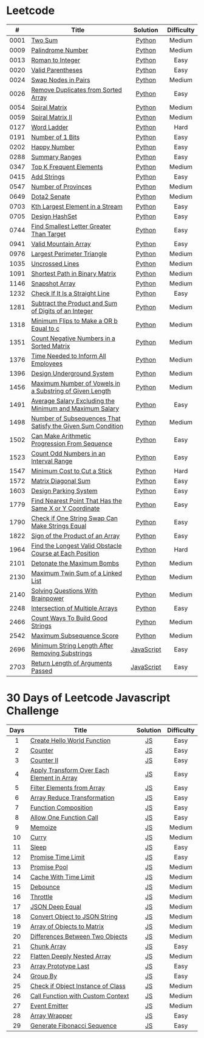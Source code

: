 # Leetcode

|  #   | Title                                                                                                                                                         |                                            Solution                                            | Difficulty |
| :--: | ------------------------------------------------------------------------------------------------------------------------------------------------------------- | :--------------------------------------------------------------------------------------------: | :--------: |
| 0001 | [Two Sum](https://leetcode.com/problems/two-sum)                                                                                                              |                           [Python](./algorithms/leetcode/two-sum.py)                           |   Medium   |
| 0009 | [Palindrome Number](https://leetcode.com/problems/palindrome-number)                                                                                          |                      [Python](./algorithms/leetcode/palindrome-number.py)                      |   Medium   |
| 0013 | [Roman to Integer](https://leetcode.com/problems/roman-to-integer)                                                                                            |                      [Python](./algorithms/leetcode/roman-to-integer.py)                       |    Easy    |
| 0020 | [Valid Parentheses](https://leetcode.com/problems/valid-parentheses)                                                                                          |                      [Python](./algorithms/leetcode/valid-parentheses.py)                      |    Easy    |
| 0024 | [Swap Nodes in Pairs](https://leetcode.com/problems/swap-nodes-in-pairs)                                                                                      |                     [Python](./algorithms/leetcode/swap-nodes-in-pairs.py)                     |   Medium   |
| 0026 | [Remove Duplicates from Sorted Array](https://leetcode.com/problems/remove-duplicates-from-sorted-array)                                                      |             [Python](./algorithms/leetcode/remove-duplicates-from-sorted-array.py)             |    Easy    |
| 0054 | [Spiral Matrix](https://leetcode.com/problems/spiral-matrix/)                                                                                                 |                        [Python](./algorithms/leetcode/spiral-matrix.py)                        |   Medium   |
| 0059 | [Spiral Matrix II](https://leetcode.com/problems/spiral-matrix-ii/)                                                                                           |                      [Python](./algorithms/leetcode/spiral-matrix-ii.py)                       |   Medium   |
| 0127 | [Word Ladder](https://leetcode.com/problems/word-ladder)                                                                                           |                      [Python](./algorithms/leetcode/word-ladder/solution.py)                       |   Hard   |
| 0191 | [Number of 1 Bits](https://leetcode.com/problems/number-of-1-bits)                                                                                            |                      [Python](./algorithms/leetcode/number-of-1-bits.py)                       |    Easy    |
| 0202 | [Happy Number](https://leetcode.com/problems/happy-number)                                                                                                    |                        [Python](./algorithms/leetcode/happy-number.py)                         |    Easy    |
| 0288 | [Summary Ranges](https://leetcode.com/problems/summary-ranges)                                                                                                    |                        [Python](./algorithms/leetcode/summary-ranges/solution.py)                         |    Easy    |
| 0347 | [Top K Frequent Elements](https://leetcode.com/problems/top-k-frequent-elements)                                                                              |                   [Python](./algorithms/leetcode/top-k-frequent-elements.py)                   |   Medium   |
| 0415 | [Add Strings](https://leetcode.com/problems/add-strings)                                                                                                      |                         [Python](./algorithms/leetcode/add-strings.py)                         |    Easy    |
| 0547 | [Number of Provinces](https://leetcode.com/problems/number-of-provinces)                                                                                      |                  [Python](./algorithms/leetcode/number-of-provinces/main.py)                   |   Medium   |
| 0649 | [Dota2 Senate](https://leetcode.com/problems/dota2-senate/)                                                                                                   |                        [Python](./algorithms/leetcode/dota2-senate.py)                         |   Medium   |
| 0703 | [Kth Largest Element in a Stream](https://leetcode.com/problems/kth-largest-element-in-a-stream)                                                              |               [Python](./algorithms/leetcode/kth-largest-element-in-a-stream.py)               |    Easy    |
| 0705 | [Design HashSet](https://leetcode.com/problems/design-hashset/)                                                                                               |                       [Python](./algorithms/leetcode/design-hashset.py)                        |    Easy    |
| 0744 | [Find Smallest Letter Greater Than Target](https://leetcode.com/problems/find-smallest-letter-greater-than-target)                                                                                               |                       [Python](./algorithms/leetcode/find-smallest-letter-greater-than-target/solution.py)                        |    Easy    |
| 0941 | [Valid Mountain Array](https://leetcode.com/problems/valid-mountain-array)                                                                                    |                    [Python](./algorithms/leetcode/valid-mountain-array.py)                     |    Easy    |
| 0976 | [Largest Perimeter Triangle](https://leetcode.com/problems/largest-perimeter-triangle)                                                                        |                 [Python](./algorithms/leetcode/largest-perimeter-triangle.py)                  |   Medium   |
| 1035 | [Uncrossed Lines](https://leetcode.com/problems/uncrossed-lines/)                                                                                             |                       [Python](./algorithms/leetcode/uncrossed-lines.py)                       |   Medium   |
| 1091 | [Shortest Path in Binary Matrix](https://leetcode.com/problems/shortest-path-in-binary-matrix/)                                                               |               [Python](./algorithms/leetcode/shortest-path-in-binary-matrix.py)                |   Medium   |
| 1146 | [Snapshot Array](https://leetcode.com/problems/snapshot-array)                                                               |               [Python](./algorithms/leetcode/snapshot-array/solution.py)                |   Medium   |
| 1232 | [Check If It Is a Straight Line](https://leetcode.com/problems/check-if-it-is-a-straight-line)                                                                |               [Python](./algorithms/leetcode/check-if-it-is-a-straight-line.py)                |    Easy    |
| 1281 | [Subtract the Product and Sum of Digits of an Integer](https://leetcode.com/problems/subtract-the-product-and-sum-of-digits-of-an-integer)                    |    [Python](./algorithms/leetcode/subtract-the-product-and-sum-of-digits-of-an-integer.py)     |   Medium   |
| 1318 | [Minimum Flips to Make a OR b Equal to c](https://leetcode.com/problems/minimum-flips-to-make-a-or-b-equal-to-c)                    |    [Python](./algorithms/leetcode/minimum-flips-to-make-a-or-b-equal-to-c/solution.py)     |   Medium   |
| 1351 | [Count Negative Numbers in a Sorted Matrix](https://leetcode.com/problems/count-negative-numbers-in-a-sorted-matrix)                    |    [Python](./algorithms/leetcode/count-negative-numbers-in-a-sorted-matrix/solution.py)     |   Medium   |
| 1376 | [Time Needed to Inform All Employees](https://leetcode.com/problems/time-needed-to-inform-all-employees)                                                      |             [Python](./algorithms/leetcode/time-needed-to-inform-all-employees.py)             |   Medium   |
| 1396 | [Design Underground System](https://leetcode.com/problems/design-underground-system)                                                                          |                  [Python](./algorithms/leetcode/design-underground-system.py)                  |   Medium   |
| 1456 | [Maximum Number of Vowels in a Substring of Given Length](https://leetcode.com/problems/maximum-number-of-vowels-in-a-substring-of-given-length/)             |   [Python](./algorithms/leetcode/maximum-number-of-vowels-in-a-substring-of-given-length.py)   |   Medium   |
| 1491 | [Average Salary Excluding the Minimum and Maximum Salary](https://leetcode.com/problems/average-salary-excluding-the-minimum-and-maximum-salary)              |   [Python](./algorithms/leetcode/average-salary-excluding-the-minimum-and-maximum-salary.py)   |    Easy    |
| 1498 | [Number of Subsequences That Satisfy the Given Sum Condition](https://leetcode.com/problems/number-of-subsequences-that-satisfy-the-given-sum-condition/)     | [Python](./algorithms/leetcode/number-of-subsequences-that-satisfy-the-given-sum-condition.py) |   Medium   |
| 1502 | [Can Make Arithmetic Progression From Sequence](https://leetcode.com/problems/can-make-arithmetic-progression-from-sequence)                                  |        [Python](./algorithms/leetcode/can-make-arithmetic-progression-from-sequence.py)        |    Easy    |
| 1523 | [Count Odd Numbers in an Interval Range](https://leetcode.com/problems/count-odd-numbers-in-an-interval-range/)                                               |           [Python](./algorithms/leetcode/count-odd-numbers-in-an-interval-range.py)            |    Easy    |
| 1547 | [Minimum Cost to Cut a Stick](https://leetcode.com/problems/minimum-cost-to-cut-a-stick)                                                                      |                 [Python](./algorithms/leetcode/minimum-cost-to-cut-a-stic.py)                  |    Hard    |
| 1572 | [Matrix Diagonal Sum](https://leetcode.com/problems/matrix-diagonal-sum/description/)                                                                         |                     [Python](./algorithms/leetcode/matrix-diagonal-sum.py)                     |    Easy    |
| 1603 | [Design Parking System](https://leetcode.com/problems/design-parking-system)                                                                                  |                    [Python](./algorithms/leetcode/design-parking-system.py)                    |    Easy    |
| 1779 | [Find Nearest Point That Has the Same X or Y Coordinate](https://leetcode.com/problems/find-nearest-point-that-has-the-same-x-or-y-coordinate)                |   [Python](./algorithms/leetcode/find-nearest-point-that-has-the-same-x-or-y-coordinate.py)    |    Easy    |
| 1790 | [Check if One String Swap Can Make Strings Equal](https://leetcode.com/problems/check-if-one-string-swap-can-make-strings-equal)                              |       [Python](./algorithms/leetcode/check-if-one-string-swap-can-make-strings-equal.py)       |    Easy    |
| 1822 | [Sign of the Product of an Array](https://leetcode.com/problems/sign-of-the-product-of-an-array)                                                              |               [Python](./algorithms/leetcode/sign-of-the-product-of-an-array.py)               |    Easy    |
| 1964 | [Find the Longest Valid Obstacle Course at Each Position](https://leetcode.com/problems/find-the-longest-valid-obstacle-course-at-each-position/description/) |   [Python](./algorithms/leetcode/find-the-longest-valid-obstacle-course-at-each-position.py)   |    Hard    |
| 2101 | [Detonate the Maximum Bombs](https://leetcode.com/problems/detonate-the-maximum-bombs)                                                                        |                 [Python](./algorithms/leetcode/detonate-the-maximum-bombs.py)                  |   Medium   |
| 2130 | [Maximum Twin Sum of a Linked List](https://leetcode.com/problems/maximum-twin-sum-of-a-linked-list)                                                          |              [Python](./algorithms/leetcode/maximum-twin-sum-of-a-linked-list.py)              |   Medium   |
| 2140 | [Solving Questions With Brainpower](https://leetcode.com/problems/solving-questions-with-brainpower/)                                                         |              [Python](./algorithms/leetcode/solving-questions-with-brainpower.py)              |   Medium   |
| 2248 | [Intersection of Multiple Arrays](https://leetcode.com/problems/intersection-of-multiple-arrays)                                                              |               [Python](./algorithms/leetcode/intersection-of-multiple-arrays.py)               |    Easy    |
| 2466 | [Count Ways To Build Good Strings](https://leetcode.com/problems/count-ways-to-build-good-strings/)                                                           |              [Python](./algorithms/leetcode/count-ways-to-build-good-strings.py)               |   Medium   |
| 2542 | [Maximum Subsequence Score](https://leetcode.com/problems/maximum-subsequence-score)                                                                          |                  [Python](./algorithms/leetcode/maximum-subsequence-score.py)                  |   Medium   |
| 2696 | [Minimum String Length After Removing Substrings](https://leetcode.com/problems/minimum-string-length-after-removing-substrings)                                                                          |                  [JavaScript](./algorithms/leetcode/minimum-string-length-after-removing-substrings/solution.ts)                  |   Easy   |
| 2703 | [Return Length of Arguments Passed](https://leetcode.com/problems/return-length-of-arguments-passed)                                                                          |                  [JavaScript](./algorithms/leetcode/return-length-of-arguments-passed/solution.ts)                  |   Easy   |

# 30 Days of Leetcode Javascript Challenge

| Days | Title                                                                                                                              |                                         Solution                                         | Difficulty |
| :--: | ---------------------------------------------------------------------------------------------------------------------------------- | :--------------------------------------------------------------------------------------: | :--------: |
|  1   | [Create Hello World Function](https://leetcode.com/problems/create-hello-world-function)                                           |        [JS](./30-days-of-LC-javascript-challenge/create-hello-world-function.js)         |    Easy    |
|  2   | [Counter](https://leetcode.com/problems/counter)                                                                                   |                  [JS](./30-days-of-LC-javascript-challenge/counter.js)                   |    Easy    |
|  3   | [Counter II](https://leetcode.com/problems/counter-ii/description)                                                                 |                 [JS](./30-days-of-LC-javascript-challenge/counter-ii.js)                 |    Easy    |
|  4   | [Apply Transform Over Each Element in Array](https://leetcode.com/problems/apply-transform-over-each-element-in-array/description) | [JS](./30-days-of-LC-javascript-challenge/apply-transform-over-each-element-in-array.js) |    Easy    |
|  5   | [Filter Elements from Array](https://leetcode.com/problems/filter-elements-from-array)                                             |         [JS](./30-days-of-LC-javascript-challenge/filter-elements-from-array.js)         |    Easy    |
|  6   | [Array Reduce Transformation](https://leetcode.com/problems/array-reduce-transformation/description/)                              |        [JS](./30-days-of-LC-javascript-challenge/array-reduce-transformation.js)         |    Easy    |
|  7   | [Function Composition](https://leetcode.com/problems/function-composition/)                                                        |            [JS](./30-days-of-LC-javascript-challenge/function-composition.js)            |    Easy    |
|  8   | [Allow One Function Call](https://leetcode.com/problems/allow-one-function-call/)                                                  |          [JS](./30-days-of-LC-javascript-challenge/allow-one-function-call.js)           |    Easy    |
|  9   | [Memoize](https://leetcode.com/problems/memoize/)                                                                                  |                  [JS](./30-days-of-LC-javascript-challenge/memoize.js)                   |   Medium   |
|  10  | [Curry](https://leetcode.com/problems/curry/)                                                                                      |                   [JS](./30-days-of-LC-javascript-challenge/curry.js)                    |   Medium   |
|  11  | [Sleep](https://leetcode.com/problems/sleep/)                                                                                      |                   [JS](./30-days-of-LC-javascript-challenge/sleep.js)                    |    Easy    |
|  12  | [Promise Time Limit](https://leetcode.com/problems/promise-time-limit/)                                                            |             [JS](./30-days-of-LC-javascript-challenge/promise-time-limit.js)             |    Easy    |
|  13  | [Promise Pool](https://leetcode.com/problems/promise-pool/)                                                                        |                [JS](./30-days-of-LC-javascript-challenge/promise-pool.js)                |   Medium   |
|  14  | [Cache With Time Limit](https://leetcode.com/problems/cache-with-time-limit)                                                       |           [JS](./30-days-of-LC-javascript-challenge/cache-with-time-limit.js)            |   Medium   |
|  15  | [Debounce](https://leetcode.com/problems/debounce)                                                                                 |                  [JS](./30-days-of-LC-javascript-challenge/deboune.js)                   |   Medium   |
|  16  | [Throttle](https://leetcode.com/problems/throttle)                                                                                 |                  [JS](./30-days-of-LC-javascript-challenge/throttle.js)                  |   Medium   |
|  17  | [JSON Deep Equal](https://leetcode.com/problems/json-deep-equal)                                                                   |              [JS](./30-days-of-LC-javascript-challenge/json-deep-equal.js)               |   Medium   |
|  18  | [Convert Object to JSON String](https://leetcode.com/problems/convert-object-to-json-string)                                       |       [JS](./30-days-of-LC-javascript-challenge/convert-object-to-json-string.js)        |   Medium   |
|  19  | [Array of Objects to Matrix](https://leetcode.com/problems/array-of-objects-to-matrix)                                             |         [JS](./30-days-of-LC-javascript-challenge/array-of-objects-to-matrix.js)         |   Medium   |
|  20  | [Differences Between Two Objects](https://leetcode.com/problems/differences-between-two-objects)                                   |      [JS](./30-days-of-LC-javascript-challenge/differences-between-two-objects.js)       |   Medium   |
|  21  | [Chunk Array](https://leetcode.com/problems/chunk-array)                                                                           |                [JS](./30-days-of-LC-javascript-challenge/chunk-array.js)                 |    Easy    |
|  22  | [Flatten Deeply Nested Array](https://leetcode.com/problems/flatten-deeply-nested-array)                                           |        [JS](./30-days-of-LC-javascript-challenge/flatten-deeply-nested-array.js)         |   Medium   |
|  23  | [Array Prototype Last](https://leetcode.com/problems/array-prototype-last)                                                         |            [JS](./30-days-of-LC-javascript-challenge/array-prototype-last.js)            |    Easy    |
|  24  | [Group By](https://leetcode.com/problems/group-by)                                                                                 |                  [JS](./30-days-of-LC-javascript-challenge/group-by.js)                  |    Easy    |
|  25  | [Check if Object Instance of Class](https://leetcode.com/problems/check-if-object-instance-of-class)                               |     [JS](./30-days-of-LC-javascript-challenge/check-if-object-instance-of-class.js)      |   Medium   |
|  26  | [Call Function with Custom Context](https://leetcode.com/problems/call-function-with-custom-context)                               |     [JS](./30-days-of-LC-javascript-challenge/call-function-with-custom-context.js)      |   Medium   |
|  27  | [Event Emitter](https://leetcode.com/problems/event-emitter)                                                                       |               [JS](./30-days-of-LC-javascript-challenge/event-emitter.js)                |   Medium   |
|  28  | [Array Wrapper](https://leetcode.com/problems/array-wrapper)                                                                       |               [JS](./30-days-of-LC-javascript-challenge/array-wrapper.js)                |    Easy    |
|  29  | [Generate Fibonacci Sequence](https://leetcode.com/problems/generate-fibonacci-sequence)                                           |        [JS](./30-days-of-LC-javascript-challenge/generate-fibonacci-sequence.js)         |    Easy    |
